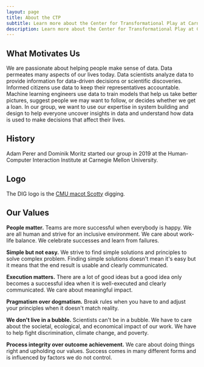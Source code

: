 ```yaml
---
layout: page
title: About the CTP
subtitle: Learn more about the Center for Transformational Play at Carnegie Mellon University.
description: Learn more about the Center for Transformational Play at Carnegie Mellon University.
---
```


## What Motivates Us

We are passionate about helping people make sense of data. Data permeates many
aspects of our lives today. Data scientists analyze data to provide
information for data-driven decisions or scientific discoveries. Informed
citizens use data to keep their representatives accountable. Machine learning
engineers use data to train models that help us take better pictures, suggest
people we may want to follow, or decides whether we get a loan. In our group,
we want to use our expertise in system building and design to help everyone
uncover insights in data and understand how data is used to make decisions
that affect their lives.

## History

Adam Perer and Dominik Moritz started our group in 2019 at the Human-Computer
Interaction Institute at Carnegie Mellon University.

## Logo

The DIG logo is the [CMU macot Scotty](https://athletics.cmu.edu/athletics/mascot/index) digging.

## Our Values

**People matter.** Teams are more successful when everybody is
happy. We are all human and strive for an inclusive environment. We care about
work-life balance. We celebrate successes and learn from failures.

**Simple but not easy.** We strive to find simple solutions and
principles to solve complex problem. Finding simple solutions doesn't mean
it's easy but it means that the end result is usable and clearly communicated.

**Execution matters.** There are a lot of good ideas but a good
idea only becomes a successful idea when it is well-executed and clearly
communicated. We care about meaningful impact.

**Pragmatism over dogmatism.** Break rules when you have to and
adjust your principles when it doesn't match reality.

**We don't live in a bubble.** Scientists can't be in a bubble.
We have to care about the societal, ecological, and economical impact of our
work. We have to help fight discrimination, climate change, and poverty.

**Process integrity over outcome achievement.** We care about doing things right
and upholding our values. Success comes in many different forms and is
influenced by factors we do not control.
